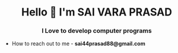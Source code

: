 
<h1 align="center"> Hello 👋 I'm SAI VARA PRASAD </h1>
<h3 align="center"> I Love to develop computer programs </h3>


<ul>
  <li> How to reach out to me - <b>sai44prasad88@gmail.com</b></li>
</ul>
